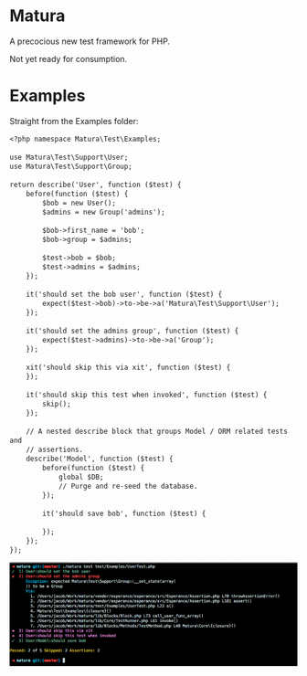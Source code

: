 Matura
======

A precocious new test framework for PHP.

Not yet ready for consumption.

Examples
========

Straight from the Examples folder:

```
<?php namespace Matura\Test\Examples;

use Matura\Test\Support\User;
use Matura\Test\Support\Group;

return describe('User', function ($test) {
    before(function ($test) {
        $bob = new User();
        $admins = new Group('admins');

        $bob->first_name = 'bob';
        $bob->group = $admins;

        $test->bob = $bob;
        $test->admins = $admins;
    });

    it('should set the bob user', function ($test) {
        expect($test->bob)->to->be->a('Matura\Test\Support\User');
    });

    it('should set the admins group', function ($test) {
        expect($test->admins)->to->be->a('Group');
    });

    xit('should skip this via xit', function ($test) {
    });

    it('should skip this test when invoked', function ($test) {
        skip();
    });

    // A nested describe block that groups Model / ORM related tests and
    // assertions.
    describe('Model', function ($test) {
        before(function ($test) {
            global $DB;
            // Purge and re-seed the database.
        });

        it('should save bob', function ($test) {

        });
    });
});
```

![Matura Shell Output](docs/sample_shell_output.png)
